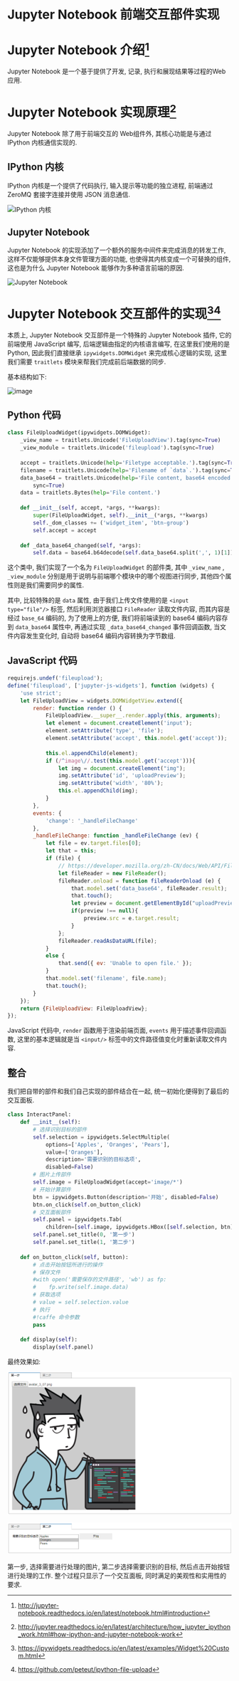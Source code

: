 # Jupyter Notebook 前端交互部件实现


# Jupyter Notebook 介绍[^1]

Jupyter Notebook 是一个基于提供了开发, 记录, 执行和展现结果等过程的Web应用.

# Jupyter Notebook 实现原理[^2]

Jupyter Notebook 除了用于前端交互的 Web组件外, 其核心功能是与通过 IPython 内核通信实现的.

## IPython 内核

IPython 内核是一个提供了代码执行, 输入提示等功能的独立进程, 前端通过 ZeroMQ 套接字连接并使用 JSON 消息通信.

![IPython 内核](http://jupyter.readthedocs.io/en/latest/_images/ipy_kernel_and_terminal.png)

## Jupyter Notebook

Jupyter Notebook 的实现添加了一个额外的服务中间件来完成消息的转发工作, 这样不仅能够提供本身文件管理方面的功能, 也使得其内核变成一个可替换的组件, 这也是为什么 Jupyter Notebook 能够作为多种语言前端的原因.

![Jupyter Notebook](http://jupyter.readthedocs.io/en/latest/_images/notebook_components.png)

# Jupyter Notebook 交互部件的实现[^3][^4]

本质上, Jupyter Notebook 交互部件是一个特殊的 Jupyter Notebook 插件, 它的前端使用 JavaScript 编写, 后端逻辑由指定的内核语言编写, 在这里我们使用的是 Python, 因此我们直接继承 `ipywidgets.DOMWidget` 来完成核心逻辑的实现, 这里我们需要 `traitlets` 模块来帮我们完成前后端数据的同步.

基本结构如下:

![image](https://ipywidgets.readthedocs.io/en/latest/_images/WidgetModelView.png)

## Python 代码

```Python
class FileUploadWidget(ipywidgets.DOMWidget):
    _view_name = traitlets.Unicode('FileUploadView').tag(sync=True)
    _view_module = traitlets.Unicode('fileupload').tag(sync=True)

    accept = traitlets.Unicode(help='Filetype acceptable.').tag(sync=True)
    filename = traitlets.Unicode(help='Filename of `data`.').tag(sync=True)
    data_base64 = traitlets.Unicode(help='File content, base64 encoded.').tag(
        sync=True)
    data = traitlets.Bytes(help='File content.')

    def __init__(self, accept, *args, **kwargs):
        super(FileUploadWidget, self).__init__(*args, **kwargs)
        self._dom_classes += ('widget_item', 'btn-group')
        self.accept = accept

    def _data_base64_changed(self, *args):
        self.data = base64.b64decode(self.data_base64.split(',', 1)[1])
```

这个类中, 我们实现了一个名为 `FileUploadWidget` 的部件类, 其中 `_view_name` , `_view_module` 分别是用于说明与前端哪个模块中的哪个视图进行同步, 其他四个属性则是我们需要同步的属性.

其中, 比较特殊的是 `data` 属性, 由于我们上传文件使用的是 `<input type="file"/>` 标签, 然后利用浏览器接口 ``FileReader`` 读取文件内容, 而其内容是经过 ``base_64`` 编码的, 为了使用上的方便, 我们将前端读到的 base64 编码内容存到 `data_base64` 属性中, 再通过实现 `_data_base64_changed` 事件回调函数, 当文件内容发生变化时, 自动将 base64 编码内容转换为字节数组.

## JavaScript 代码

```JavaScript
requirejs.undef('fileupload');
define('fileupload', ['jupyter-js-widgets'], function (widgets) {
    'use strict';
    let FileUploadView = widgets.DOMWidgetView.extend({
        render: function render () {
            FileUploadView.__super__.render.apply(this, arguments);
            let element = document.createElement('input');
            element.setAttribute('type', 'file');
            element.setAttribute('accept', this.model.get('accept'));

            this.el.appendChild(element);
            if (/^image\//.test(this.model.get('accept'))){
                let img = document.createElement("img");
                img.setAttribute('id', 'uploadPreview');
                img.setAttribute('width', '80%');
                this.el.appendChild(img);
            }
        },
        events: {
            'change': '_handleFileChange'
        },
        _handleFileChange: function _handleFileChange (ev) {
            let file = ev.target.files[0];
            let that = this;
            if (file) {
                // https://developer.mozilla.org/zh-CN/docs/Web/API/FileReader
                let fileReader = new FileReader();
                fileReader.onload = function fileReaderOnload (e) {
                    that.model.set('data_base64', fileReader.result);
                    that.touch();
                    let preview = document.getElementById("uploadPreview");
                    if(preview !== null){
                        preview.src = e.target.result;
                    }
                };
                fileReader.readAsDataURL(file);
            }
            else {
                that.send({ ev: 'Unable to open file.' });
            }
            that.model.set('filename', file.name);
            that.touch();
        }
    });
    return {FileUploadView: FileUploadView};
});
```

JavaScript 代码中, ``render`` 函数用于渲染前端页面, ``events`` 用于描述事件回调函数, 这里的基本逻辑就是当 `<input/>` 标签中的文件路径值变化时重新读取文件内容.

## 整合

我们把自带的部件和我们自己实现的部件结合在一起, 统一初始化便得到了最后的交互面板.

```Python
class InteractPanel:
    def __init__(self):
        # 选择识别目标的部件
        self.selection = ipywidgets.SelectMultiple(
            options=['Apples', 'Oranges', 'Pears'],
            value=['Oranges'],
            description='需要识别的目标选项',
            disabled=False)
        # 图片上传部件
        self.image = FileUploadWidget(accept='image/*')
        # 开始计算部件
        btn = ipywidgets.Button(description='开始', disabled=False)
        btn.on_click(self.on_button_click)
        # 交互面板部件
        self.panel = ipywidgets.Tab(
            children=[self.image, ipywidgets.HBox([self.selection, btn])])
        self.panel.set_title(0, '第一步')
        self.panel.set_title(1, '第二步')

    def on_button_click(self, button):
        # 点击开始按钮所进行的操作
        # 保存文件
        #with open('需要保存的文件路径', 'wb') as fp:
        #    fp.write(self.image.data)
        # 获取选项
        # value = self.selection.value
        # 执行
        #!caffe 命令参数
        pass

    def display(self):
        display(self.panel)
```

最终效果如:

![image](img/step1.png)

![image](img/step2.png)

第一步, 选择需要进行处理的图片, 第二步选择需要识别的目标, 然后点击开始按钮进行处理的工作. 整个过程只显示了一个交互面板, 同时满足的美观性和实用性的要求.

[^1]: http://jupyter-notebook.readthedocs.io/en/latest/notebook.html#introduction
[^2]:http://jupyter.readthedocs.io/en/latest/architecture/how_jupyter_ipython_work.html#how-ipython-and-jupyter-notebook-work
[^3]: https://ipywidgets.readthedocs.io/en/latest/examples/Widget%20Custom.html
[^4]: https://github.com/peteut/ipython-file-upload
[^5]: http://jupyter-notebook.readthedocs.io/en/latest/notebook.html#introduction


